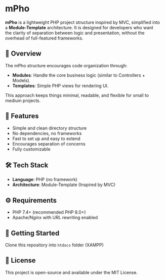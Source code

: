 # mPho

**mPho** is a lightweight PHP project structure inspired by MVC, simplified into a **Module-Template** architecture. It is designed for developers who want the clarity of separation between logic and presentation, without the overhead of full-featured frameworks.

## 🧩 Overview

The mPho structure encourages code organization through:

- **Modules**: Handle the core business logic (similar to Controllers + Models).
- **Templates**: Simple PHP views for rendering UI.

This approach keeps things minimal, readable, and flexible for small to medium projects.

## 🚀 Features

- Simple and clean directory structure
- No dependencies, no frameworks
- Fast to set up and easy to extend
- Encourages separation of concerns
- Fully customizable

## 🛠️ Tech Stack

- **Language**: PHP (no framework)
- **Architecture**: Module-Template (Inspired by MVC)


## ⚙️ Requirements

- PHP 7.4+ (recommended PHP 8.0+)
- Apache/Nginx with URL rewriting enabled

## 🧪 Getting Started

Clone this repository into `htdocs` folder (XAMPP)

## 📄 License
This project is open-source and available under the MIT License.

